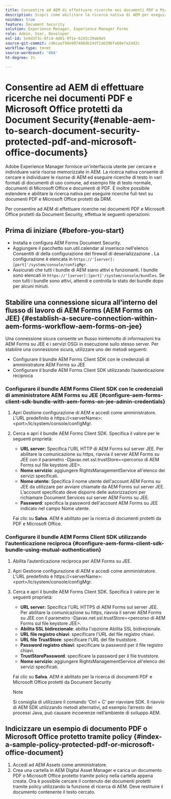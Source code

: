```yaml
---
title: Consentire ad AEM di effettuare ricerche nei documenti PDF e Microsoft Office protetti da Document Security
description: Scopri come abilitare la ricerca nativa di AEM per eseguire ricerche full-text sui documenti PDF protetti da DRM.
noindex: true
feature: Document Security
solution: Experience Manager, Experience Manager Forms
role: Admin, User, Developer
exl-id: 5e9d3f3c-8fc4-4d01-9f1e-62d3c29ab9e5
source-git-commit: cd6caaf9de907488db14df2a6396fa60efa2d42c
workflow-type: tm+mt
source-wordcount: '664'
ht-degree: 1%

---
```


# Consentire ad AEM di effettuare ricerche nei documenti PDF e Microsoft Office protetti da Document Security{#enable-aem-to-search-document-security-protected-pdf-and-microsoft-office-documents}

Adobe Experience Manager fornisce un’interfaccia utente per cercare e individuare varie risorse memorizzate in AEM. La ricerca nativa consente di cercare e individuare le risorse di AEM ed eseguire ricerche di testo in vari formati di documenti di uso comune, ad esempio file di testo normale, documenti di Microsoft Office e documenti di PDF. È inoltre possibile estendere e abilitare la ricerca nativa per eseguire ricerche full-text su documenti PDF e Microsoft Office protetti da DRM.

Per consentire ad AEM di effettuare ricerche nei documenti PDF e Microsoft Office protetti da Document Security, effettua le seguenti operazioni:

## Prima di iniziare {#before-you-start}

* Installa e configura AEM Forms Document Security.
* Aggiungere il pacchetto sun.util.calendar al inserisco nell&#39;elenco Consentiti di della configurazione del firewall di deserializzazione **.** La configurazione è elencata in `https://'[server]:[port]'/system/console/configMgr`.
* Assicurati che tutti i bundle di AEM siano attivi e funzionanti. I bundle sono elencati in `https://'[server]:[port]'/system/console/bundles`. Se non tutti i bundle sono attivi, attendi e controlla lo stato dei bundle dopo per alcuni minuti.

## Stabilire una connessione sicura all’interno del flusso di lavoro di AEM Forms (AEM Forms on JEE) {#establish-a-secure-connection-within-aem-forms-workflow-aem-forms-on-jee}

Una connessione sicura consente un flusso ininterrotto di informazioni tra AEM Forms su JEE e i servizi OSGi in esecuzione sullo stesso server. Per stabilire una connessione sicura, utilizzare uno dei metodi seguenti:

* Configurare il bundle AEM Forms Client SDK con le credenziali di amministratore AEM Forms su JEE
* Configurare il bundle AEM Forms Client SDK utilizzando l’autenticazione reciproca

### Configurare il bundle AEM Forms Client SDK con le credenziali di amministratore AEM Forms su JEE {#configure-aem-forms-client-sdk-bundle-with-aem-forms-on-jee-admin-credentials}

1. Apri Gestione configurazione di AEM e accedi come amministratore. L&#39;URL predefinito è https://&lt;serverName>:&lt;port>/lc/system/console/configMgr.
1. Cerca e apri il bundle AEM Forms Client SDK. Specifica il valore per le seguenti proprietà:

   * **URL server:** Specifica l&#39;URL HTTP di AEM Forms sul server JEE. Per abilitare la comunicazione su https, riavvia il server AEM Forms su JEE con il parametro -Djavax.net.ssl.trustStore=&lt;percorso di AEM Forms sul file keystore JEE>.
   * **Nome servizio**: aggiungere RightsManagementService all&#39;elenco dei servizi specificati.
   * **Nome utente:** Specifica il nome utente dell&#39;account AEM Forms su JEE da utilizzare per avviare chiamate da AEM Forms sul server JEE. L’account specificato deve disporre delle autorizzazioni per richiamare Document Services sul server AEM Forms su JEE.
   * **Password**: specifica la password dell&#39;account AEM Forms su JEE indicato nel campo Nome utente.

   Fai clic su **Salva**. AEM è abilitato per la ricerca di documenti protetti da PDF e Microsoft Office.

### Configurare il bundle AEM Forms Client SDK utilizzando l’autenticazione reciproca {#configure-aem-forms-client-sdk-bundle-using-mutual-authentication}

1. Abilita l’autenticazione reciproca per AEM Forms su JEE.
1. Apri Gestione configurazione di AEM e accedi come amministratore. L&#39;URL predefinito è https://&lt;serverName>:&lt;port>/lc/system/console/configMgr.
1. Cerca e apri il bundle AEM Forms Client SDK. Specifica il valore per le seguenti proprietà:

   * **URL server:** Specifica l&#39;URL HTTPS di AEM Forms sul server JEE. Per abilitare la comunicazione su https, riavvia il server AEM Forms su JEE con il parametro -Djavax.net.ssl.trustStore=&lt;percorso di AEM Forms sul file keystore JEE>.
   * **Abilita SSL bidirezionale**: abilita l&#39;opzione Abilita SSL bidirezionale.
   * **URL file registro chiavi**: specificare l&#39;URL del file registro chiavi.
   * **URL file TrustStore**: specificare l&#39;URL del file truststore.
   * **Password registro chiavi**: specificare la password per il file registro chiavi.
   * **TrustStorePassword**: specificare la password per il file truststore.
   * **Nome servizio**: aggiungere RightsManagementService all&#39;elenco dei servizi specificati.

   Fai clic su **Salva**. AEM è abilitato per la ricerca di documenti PDF e Microsoft Office protetti da Document Security

   >[!NOTE]
   >
   > Si consiglia di utilizzare il comando &#39;Ctrl + C&#39; per riavviare SDK. Il riavvio di AEM SDK utilizzando metodi alternativi, ad esempio l’arresto dei processi Java, può causare incoerenze nell’ambiente di sviluppo AEM.

## Indicizzare un esempio di documento PDF o Microsoft Office protetto tramite policy {#index-a-sample-policy-protected-pdf-or-microsoft-office-document}

1. Accedi ad AEM Assets come amministratore.
1. Crea una cartella in AEM Digital Asset Manager e carica un documento PDF o Microsoft Office protetto tramite policy nella cartella appena creata. Ora è possibile cercare il contenuto dei documenti protetti tramite policy utilizzando la funzione di ricerca di AEM. Deve restituire il documento contenente il testo cercato.
